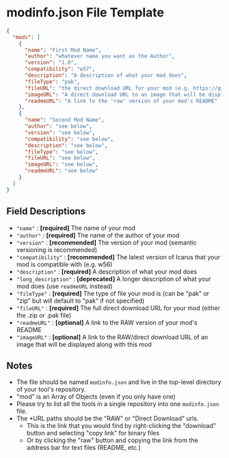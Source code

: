 # modinfo.json File Template

```json
{
  "mods": [
    {
      "name": "First Mod Name",
      "author": "whatever name you want as the Author",
      "version": "1.0",
      "compatibility": "w57",
      "description": "A description of what your mod does",
      "fileType": "pak",
      "fileURL": "the direct download URL for your mod (e.g. https://github.com/your-repo/Icarus-Mods/raw/your-branch/your-mod_P.pak)",
      "imageURL": "A direct download URL to an image that will be displayed in the mod list (optional)",
      "readmeURL": "A link to the 'raw' version of your mod's README"
    },
    {
      "name": "Second Mod Name",
      "author": "see below",
      "version": "see below",
      "compatibility": "see below",
      "description": "see below",
      "fileType": "see below",
      "fileURL": "see below",
      "imageURL": "see below",
      "readmeURL": "see below"
    }
  ]
}
```

## Field Descriptions

- `"name"`             : **[required]** The name of your mod
- `"author"`           : **[required]** The name of the author of your mod
- `"version"`          : **[recommended]** The version of your mod (semantic versioning is recommended)
- `"compatibility"`    : **[recommended]** The latest version of Icarus that your mod is compatible with (e.g. w56)
- `"description"`      : **[required]** A description of what your mod does
- `"long_description"` : **[deprecated]** A longer description of what your mod does (use `readmeURL` instead)
- `"fileType"`         : **[required]** The type of file your mod is (can be "pak" or "zip" but will default to "pak" if not specified)
- `"fileURL"`          : **[required]** The full direct download URL for your mod (either the .zip or .pak file)
- `"readmeURL"`        : **[optional]** A link to the RAW version of your mod's README
- `"imageURL"`         : **[optional]** A link to the RAW/direct download URL of an image that will be displayed along with this mod

## Notes

- The file should be named `modinfo.json` and live in the top-level directory of your tool's repository.
- "mod" is an Array of Objects (even if you only have one)
- Please try to list all the tools in a single repository into one `modinfo.json` file.
- The *URL paths should be the "RAW" or "Direct Download" urls.
  - This is the link that you would find by right-clicking the "download" button and selecting "copy link" for binary files
  - Or by clicking the "raw" button and copying the link from the address bar for text files (README, etc.)
